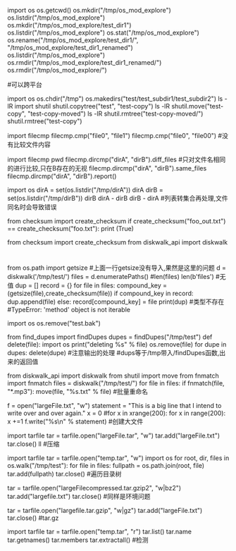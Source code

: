 import os
os.getcwd()
os.mkdir("/tmp/os_mod_explore")
os.listdir("/tmp/os_mod_explore")
os.mkdir("/tmp/os_mod_explore/test_dir1")
os.listdir("/tmp/os_mod_explore")
os.stat("/tmp/os_mod_explore")
os.rename("/tmp/os_mod_explore/test_dir1/", "/tmp/os_mod_explore/test_dir1_renamed")
os.listdir("/tmp/os_mod_explore")
os.rmdir("/tmp/os_mod_explore/test_dir1_renamed/")
os.rmdir("/tmp/os_mod_explore/")

#可以跨平台

import os
os.chdir("/tmp")
os.makedirs("test/test_subdir1/test_subdir2")
ls -lR
import shutil
shutil.copytree("test", "test-copy")
ls -lR
shutil.move("test-copy", "test-copy-moved")
ls -lR
shutil.rmtree("test-copy-moved/")
shutil.rmtree("test-copy")


import filecmp
filecmp.cmp("file0", "file1")
filecmp.cmp("file0", "file00")
#没有比较文件内容

import filecmp
pwd
filecmp.dircmp("dirA", "dirB").diff_files
#只对文件名相同的进行比较,只在B存在的无视
filecmp.dircmp("dirA", "dirB").same_files
filecmp.dircmp("dirA", "dirB").report()

import os
dirA = set(os.listdir("/tmp/dirA"))
dirA
dirB = set(os.listdir("/tmp/dirB"))
dirB
dirA - dirB
dirB - dirA
#列表转集合再处理,文件同名时会导致错误


from checksum import create_checksum
if create_checksum("foo_out.txt") == create_checksum("foo.txt"):
     print (True)

from checksum import create_checksum
from diskwalk_api import diskwalk
#
from os.path import getsize
#上面一行getsize没有导入,果然是这里的问题
d = diskwalk('/tmp/test/')
files = d.enumeratePaths()
#len(files)
len(b'files')
#无值
dup = []
record = {}
for file in files:
    compound_key = (getsize(file),create_checksum(file))
    if compound_key in record:
        dup.append(file)
    else:
        record[compound_key] = file
print(dup)
#类型不存在
#TypeError: 'method' object is not iterable


import os
os.remove("test.bak")

from find_dupes import findDupes
dupes = findDupes("/tmp/test")
def delete(file):
    import os
print("deleting %s" % file)
os.remove(file)
for dupe in dupes:
    delete(dupe)
#注意输出的处理
#dups等于/tmp带入/findDupes函数,出来的返回值


from diskwalk_api import diskwalk
from shutil import move
from fnmatch import fnmatch
files = diskwalk("/tmp/test/")
for file in files:
    if fnmatch(file, "*.mp3"):
        move(file, "%s.txt" % file)
#批量重命名

f = open("largeFile.txt", "w")
statement = "This is a big line that I intend to write over and over again."
x = 0
#for x in xrange(200):
for x in range(200):
    x +=1
    f.write("%s\n" % statement)
#创建大文件

import tarfile
tar = tarfile.open("largeFile.tar", "w")
tar.add("largeFile.txt")
tar.close()
ll
#压缩


import tarfile
tar = tarfile.open("temp.tar", "w")
import os
for root, dir, files in os.walk("/tmp/test"):
    for file in files:
        fullpath = os.path.join(root, file)
        tar.add(fullpath)
tar.close()
#遍历目录树

tar = tarfile.open("largeFilecompressed.tar.gzip2", "w|bz2")
tar.add("largefile.txt")
tar.close()
#同样是环境问题

tar = tarfile.open("largefile.tar.gzip", "w|gz")
tar.add("largeFile.txt")
tar.close()
#tar.gz

import tarfile
tar = tarfile.open("temp.tar", "r")
tar.list()
tar.name
tar.getnames()
tar.members
tar.extractall()
#检测
